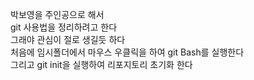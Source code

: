 박보영을 주인공으로 해서   
git 사용법을 정리하려고 한다   
그래야 관심이 절로 생길듯 하다      
처음에 임시폴더에서 마우스 우클릭을 하여 git Bash를 실행한다   
그리고 git init을 실행하여 리포지토리 초기화 한다   
